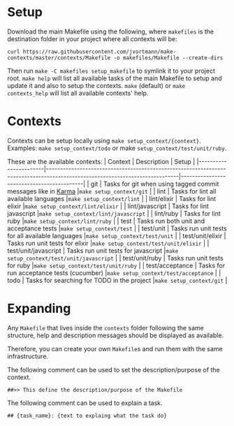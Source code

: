 # Setup

Download the main Makefile using the following, where `makefiles` is the destination folder in your project where
all contexts will be:
```
curl https://raw.githubusercontent.com/jvortmann/make-contexts/master/contexts/Makefile -o makefiles/Makefile --create-dirs
```

Then run `make -C makefiles setup_makefile` to symlink it to your project root.
`make help` will list all available tasks of the main Makefile to setup and update it and also to setup the contexts.
`make` (default) or `make contexts_help` will list all available contexts' help.

# Contexts

Contexts can be setup locally using `make setup_context/{context}`.
Examples: `make setup_context/todo` or make `setup_context/test/unit/ruby`.

These are the available contexts:
| Context               | Description                                                                                                                 | Setup                                     |
|-----------------------|-----------------------------------------------------------------------------------------------------------------------------|-------------------------------------------|
| git					          | Tasks for git when using tagged commit messages like in [Karma](http://karma-runner.github.io/0.10/dev/git-commit-msg.html) |`make setup_context/git`                   |
| lint					        | Tasks for lint all available languages                                                                                      |`make setup_context/lint`                  |
| lint/elixir					  | Tasks for lint elixir                                                                                                       |`make setup_context/lint/elixir`           |
| lint/javascript				| Tasks for lint javascript                                                                                                   |`make setup_context/lint/javascript`       |
| lint/ruby					    | Tasks for lint ruby                                                                                                         |`make setup_context/lint/ruby`             |
| test					        | Tasks run both unit and acceptance tests                                                                                    |`make setup_context/test`                  |
| test/unit					    | Tasks run unit tests for all available languages                                                                            |`make setup_context/test/unit`             |
| test/unit/elixir			| Tasks run unit tests for elixir                                                                                             |`make setup_context/test/unit/elixir`      |
| test/unit/javascript	| Tasks run unit tests for javascript                                                                                         |`make setup_context/test/unit/javascript`  |
| test/unit/ruby				| Tasks run unit tests for ruby                                                                                               |`make setup_context/test/unit/ruby`        |
| test/acceptance				| Tasks for run acceptance tests (cucumber)                                                                                   |`make setup_context/test/acceptance`       |
| todo					        | Tasks for searching for TODO in the project                                                                                 |`make setup_context/git`                   |

# Expanding

Any `Makefile` that lives inside the `contexts` folder following the same structure, help and description messages should
be displayed as available.

Therefore, you can create your own `Makefile`s and run them with the same infrastructure.

The following comment can be used to set the description/purpose of the context.
```
##>> This define the description/purpose of the Makefile
```

The following comment can be used to explain a task.
```
## {task_name}: {text to explaing what the task do}
```
